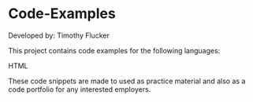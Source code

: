 # Code-Examples

Developed by: Timothy Flucker

This project contains code examples for the following languages:

HTML
<!--Future Code examples: JavaScript, Java -->

These code snippets are made to used as practice material and also as a code
portfolio for any interested employers.
